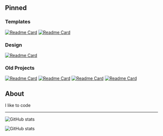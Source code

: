 ## Pinned

### Templates
[![Readme Card](https://github-readme-stats.vercel.app/api/pin/?username=kiblitz&repo=rust-sdl2-template&title_color=DC143C&icon_color=C40234&theme=transparent)](https://github.com/kiblitz/rust-sdl2-template)
[![Readme Card](https://github-readme-stats.vercel.app/api/pin/?username=kiblitz&repo=ts-canvas-template&title_color=DC143C&icon_color=C40234&theme=transparent)](https://github.com/kiblitz/ts-canvas-template)

### Design
[![Readme Card](https://github-readme-stats.vercel.app/api/pin/?username=kiblitz&repo=enigma-rotor&title_color=DC143C&icon_color=C40234&theme=transparent)](https://github.com/kiblitz/enigma-rotor)

### Old Projects
[![Readme Card](https://github-readme-stats.vercel.app/api/pin/?username=kiblitz&repo=bullet-backlog&title_color=DC143C&icon_color=C40234&theme=transparent)](https://github.com/kiblitz/bullet-backlog)
[![Readme Card](https://github-readme-stats.vercel.app/api/pin/?username=kiblitz&repo=wifi-comms-handler&title_color=DC143C&icon_color=C40234&theme=transparent)](https://github.com/kiblitz/wifi-comms-handler)
[![Readme Card](https://github-readme-stats.vercel.app/api/pin/?username=kiblitz&repo=stack-calculator&title_color=DC143C&icon_color=C40234&theme=transparent)](https://github.com/kiblitz/stack-calculator)
[![Readme Card](https://github-readme-stats.vercel.app/api/pin/?username=kiblitz&repo=github-contributions-wallpaper-android&title_color=DC143C&icon_color=C40234&theme=transparent)](https://github.com/kiblitz/github-contributions-wallpaper-android)
## About
I like to code
<!--
_What are "Old Projects"?_ - Random projects that served no purpose other than resume filler

- Computer Science @ Carnegie Mellon University (Fall 2019 - Winter 2022)
- Software Engineer Intern
  - Facebook (Summer 2020)
  - Google (Summer 2021)
  - Jane Street (Summer 2022)
  - Monad Labs (Winter/Spring 2023)
- Research Assistant
  - Gnomad @ Institute for Software Research (Winter/Spring 2022)
- Teaching Assistant
  - Intro to Computer Security (Winter/Spring 2022)
-->
---
![GitHub stats](https://github-readme-stats.vercel.app/api?username=kiblitz&icon_color=C40234&title_color=C40234&theme=transparent&hide_title=true&show_icons=true)

![GitHub stats](https://github-readme-stats.vercel.app/api/top-langs/?username=kiblitz&theme=transparent&hide_title=true&langs_count=10)
